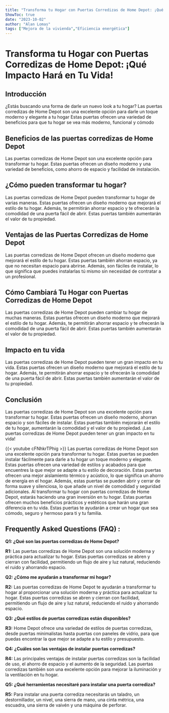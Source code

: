 ```yaml
---
title: "Transforma tu Hogar con Puertas Corredizas de Home Depot: ¡Qué Impacto Hará en Tu Vida!"
ShowToc: true 
date: "2023-10-02"
author: "Alan Lomas" 
tags: ["Mejora de la vivienda","Eficiencia energética"]
---
```

# Transforma tu Hogar con Puertas Corredizas de Home Depot: ¡Qué Impacto Hará en Tu Vida!

## Introducción

¿Estás buscando una forma de darle un nuevo look a tu hogar? Las puertas corredizas de Home Depot son una excelente opción para darle un toque moderno y elegante a tu hogar Estas puertas ofrecen una variedad de beneficios para que tu hogar se vea más moderno, funcional y cómodo 

## Beneficios de las puertas corredizas de Home Depot

Las puertas corredizas de Home Depot son una excelente opción para transformar tu hogar. Estas puertas ofrecen un diseño moderno y una variedad de beneficios, como ahorro de espacio y facilidad de instalación. 

## ¿Cómo pueden transformar tu hogar?

Las puertas corredizas de Home Depot pueden transformar tu hogar de varias maneras. Estas puertas ofrecen un diseño moderno que mejorará el estilo de tu hogar. Además, te permitirán ahorrar espacio y te ofrecerán la comodidad de una puerta fácil de abrir. Estas puertas también aumentarán el valor de tu propiedad. 

## Ventajas de las Puertas Corredizas de Home Depot

Las puertas corredizas de Home Depot ofrecen un diseño moderno que mejorará el estilo de tu hogar. Estas puertas también ahorran espacio, ya que no necesitan espacio para abrirse. Además, son fáciles de instalar, lo que significa que puedes instalarlas tú mismo sin necesidad de contratar a un profesional. 

## Cómo Cambiará Tu Hogar con Puertas Corredizas de Home Depot

Las puertas corredizas de Home Depot pueden cambiar tu hogar de muchas maneras. Estas puertas ofrecen un diseño moderno que mejorará el estilo de tu hogar. Además, te permitirán ahorrar espacio y te ofrecerán la comodidad de una puerta fácil de abrir. Estas puertas también aumentarán el valor de tu propiedad. 

## Impacto en tu vida

Las puertas corredizas de Home Depot pueden tener un gran impacto en tu vida. Estas puertas ofrecen un diseño moderno que mejorará el estilo de tu hogar. Además, te permitirán ahorrar espacio y te ofrecerán la comodidad de una puerta fácil de abrir. Estas puertas también aumentarán el valor de tu propiedad. 

## Conclusión

Las puertas corredizas de Home Depot son una excelente opción para transformar tu hogar. Estas puertas ofrecen un diseño moderno, ahorran espacio y son fáciles de instalar. Estas puertas también mejorarán el estilo de tu hogar, aumentarán la comodidad y el valor de tu propiedad. ¡Las puertas corredizas de Home Depot pueden tener un gran impacto en tu vida!

{{< youtube cFNhkrTPhig >}} 
Las puertas corredizas de Home Depot son una excelente opción para transformar tu hogar. Estas puertas se pueden instalar fácilmente para darle a tu hogar un toque moderno y elegante. Estas puertas ofrecen una variedad de estilos y acabados para que encuentres la que mejor se adapte a tu estilo de decoración. Estas puertas ofrecen una mejor aislamiento térmico y acústico, lo que significa un ahorro de energía en el hogar. Además, estas puertas se pueden abrir y cerrar de forma suave y silenciosa, lo que añade un nivel de comodidad y seguridad adicionales. Al transformar tu hogar con puertas corredizas de Home Depot, estarás haciendo una gran inversión en tu hogar. Estas puertas ofrecen muchos beneficios prácticos y estéticos que harán una gran diferencia en tu vida. Estas puertas te ayudarán a crear un hogar que sea cómodo, seguro y hermoso para ti y tu familia.

## Frequently Asked Questions (FAQ) :
**Q1: ¿Qué son las puertas corredizas de Home Depot?**

**R1:** Las puertas corredizas de Home Depot son una solución moderna y práctica para actualizar tu hogar. Estas puertas corredizas se abren y cierran con facilidad, permitiendo un flujo de aire y luz natural, reduciendo el ruido y ahorrando espacio.

**Q2: ¿Cómo me ayudarán a transformar mi hogar?**

**R2:** Las puertas corredizas de Home Depot te ayudarán a transformar tu hogar al proporcionar una solución moderna y práctica para actualizar tu hogar. Estas puertas corredizas se abren y cierran con facilidad, permitiendo un flujo de aire y luz natural, reduciendo el ruido y ahorrando espacio.

**Q3: ¿Qué estilos de puertas corredizas están disponibles?**

**R3:** Home Depot ofrece una variedad de estilos de puertas corredizas, desde puertas minimalistas hasta puertas con paneles de vidrio, para que puedas encontrar la que mejor se adapte a tu estilo y presupuesto.

**Q4: ¿Cuáles son las ventajas de instalar puertas corredizas?**

**R4:** Las principales ventajas de instalar puertas corredizas son la facilidad de uso, el ahorro de espacio y el aumento de la seguridad. Las puertas corredizas también son una excelente opción para mejorar la iluminación y la ventilación en tu hogar.

**Q5: ¿Qué herramientas necesitaré para instalar una puerta corrediza?**

**R5:** Para instalar una puerta corrediza necesitarás un taladro, un destornillador, un nivel, una sierra de mano, una cinta métrica, una escuadra, una sierra de vaivén y una máquina de perforar.



